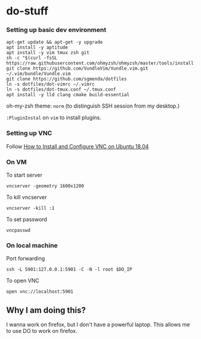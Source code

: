 # do-stuff

### Setting up basic dev environment

```
apt-get update && apt-get -y upgrade
apt install -y aptitude
apt install -y vim tmux zsh git
sh -c "$(curl -fsSL https://raw.githubusercontent.com/ohmyzsh/ohmyzsh/master/tools/install.sh)"
git clone https://github.com/VundleVim/Vundle.vim.git ~/.vim/bundle/Vundle.vim
git clone https://github.com/sgmenda/dotfiles
ln -s dotfiles/dot-vimrc ~/.vimrc
ln -s dotfiles/dot-tmux.conf ~/.tmux.conf
apt install -y lld clang cmake build-essential
```

oh-my-zsh theme: `norm` (to distinguish SSH session from my desktop.)

`:PluginInstal` on `vim` to install plugins.

### Setting up VNC

Follow
[How to Install and Configure VNC on Ubuntu 18.04](https://www.digitalocean.com/community/tutorials/how-to-install-and-configure-vnc-on-ubuntu-18-04)

### On VM

To start server
```
vncserver -geometry 1600x1200
```
To kill vncserver
```
vncserver -kill :1
```

To set password
```
vncpasswd
```

### On local machine

Port forwarding
```
ssh -L 5901:127.0.0.1:5901 -C -N -l root $DO_IP
```

To open VNC
```
open vnc://localhost:5901
```

## Why I am doing this?

I wanna work on firefox, but I don't have a powerful laptop. This allows me to
use DO to work on firefox.
